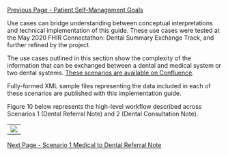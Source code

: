 [Previous Page - Patient Self-Management Goals](patient_self-management_goals.html)

Use cases can bridge understanding between conceptual interpretations and technical implementation of this guide. These use cases were tested at the May 2020 FHIR Connectathon: Dental Summary Exchange Track, and further refined by the project. 

The use cases outlined in this section show the complexity of the information that can be exchanged between a dental and medical system or two dental systems. [These scenarios are available on Confluence](https://confluence.hl7.org/display/ATT/Exchange+Scenarios).  

Fully-formed XML sample files representing the data included in each of these scenarios are published with this implementation guide.

Figure 10 below represents the high-level workflow described across Scenarios 1 (Dental Referral Note) and 2 (Dental Consultation Note).  

<table><tr><td><img src="Dnetal Data Exchange.png" /></td></tr></table>

[Next Page - Scenario 1 Medical to Dental Referral Note](scenario_1_medical_to_dental_referral_note.html)